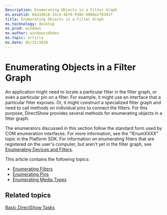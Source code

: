 ```yaml
---
Description: Enumerating Objects in a Filter Graph
ms.assetid: 04a3dbc8-33c4-4b70-930e-686be2f8301f
title: Enumerating Objects in a Filter Graph
ms.technology: desktop
ms.prod: windows
ms.author: windowssdkdev
ms.topic: article
ms.date: 05/31/2018
---
```


# Enumerating Objects in a Filter Graph

An application might need to locate a particular filter in the filter graph, or even a particular pin on a filter. For example, it might use an interface that a particular filter exposes. Or, it might construct a specialized filter graph and need to call methods on individual pins to connect the filters. For this purpose, DirectShow provides several methods for enumerating objects in a filter graph.

The enumerators discussed in this section follow the standard form used by COM enumeration interfaces. For more information, see the "IEnumXXXX" topic in the Platform SDK. For information on enumerating filters that are registered on the user's computer, but aren't yet in the filter graph, see [Enumerating Devices and Filters](enumerating-devices-and-filters.md).

This article contains the following topics:

-   [Enumerating Filters](enumerating-filters.md)
-   [Enumerating Pins](enumerating-pins.md)
-   [Enumerating Media Types](enumerating-media-types.md)

## Related topics

<dl> <dt>

[Basic DirectShow Tasks](basic-directshow-tasks.md)
</dt> </dl>

 

 



